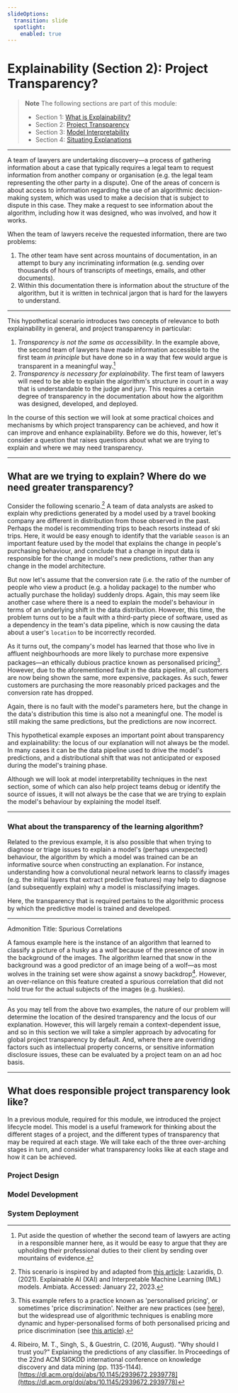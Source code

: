 ```yaml
---
slideOptions:
  transition: slide
  spotlight:
    enabled: true
---
```


# Explainability (Section 2): Project Transparency?

> **Note**
> The following sections are part of this module:
>
> - Section 1: [What is Explainability?](rri-203-1.md)
> - Section 2: [Project Transparency](rri-203-2.md)
> - Section 3: [Model Interpretability](rri-203-3.md)
> - Section 4: [Situating Explanations](rri-203-4.md)

---

A team of lawyers are undertaking discovery—a process of gathering information about a case that typically requires a legal team to request information from another company or organisation (e.g. the legal team representing the other party in a dispute).
One of the areas of concern is about access to information regarding the use of an algorithmic decision-making system, which was used to make a decision that is subject to dispute in this case.
They make a request to see information about the algorithm, including how it was designed, who was involved, and how it works.

When the team of lawyers receive the requested information, there are two problems:

1. The other team have sent across mountains of documentation, in an attempt to bury any incriminating information (e.g. sending over thousands of hours of transcripts of meetings, emails, and other documents).
2. Within this documentation there is information about the structure of the algorithm, but it is written in technical jargon that is hard for the lawyers to understand.

----

This hypothetical scenario introduces two concepts of relevance to both explainability in general, and project transparency in particular:

1. *Transparency is not the same as accessibility*. In the example above, the second team of lawyers have made information accessible to the first team *in principle* but have done so in a way that few would argue is transparent in a meaningful way.[^caveat]
2. *Transparency is necessary for explainability*. The first team of lawyers will need to be able to explain the algorithm's structure in court in a way that is understandable to the judge and jury. This requires a certain degree of transparency in the documentation about how the algorithm was designed, developed, and deployed.

In the course of this section we will look at some practical choices and mechanisms by which project transparency can be achieved, and how it can improve and enhance explainability.
Before we do this, however, let's consider a question that raises questions about what we are trying to explain and where we may need transparency.

---

## What are we trying to explain? Where do we need greater transparency?

Consider the following scenario.[^ambiata]
A team of data analysts are asked to explain why predictions generated by a model used by a travel booking company are different in distribution from those observed in the past.
Perhaps the model is recommending trips to beach resorts instead of ski trips.
Here, it would be easy enough to identify that the variable `season` is an important feature used by the model that explains the change in people's purchasing behaviour, and conclude that a change in input data is responsible for the change in model's new predictions, rather than any change in the model architecture.

But now let's assume that the conversion rate (i.e. the ratio of the number of people who view a product (e.g. a holiday package) to the number who actually purchase the holiday) suddenly drops.
Again, this may seem like another case where there is a need to explain the model's behaviour in terms of an underlying shift in the data distribution.
However, this time, the problem turns out to be a fault with a third-party piece of software, used as a dependency in the team's data pipeline, which is now causing the data about a user's `location` to be incorrectly recorded.

As it turns out, the company's model has learned that those who live in affluent neighbourhoods are more likely to purchase more expensive packages—an ethically dubious practice known as personalised pricing[^pricing].
However, due to the aforementioned fault in the data pipeline, all customers are now being shown the same, more expensive, packages.
As such, fewer customers are purchasing the more reasonably priced packages and the conversion rate has dropped.

Again, there is no fault with the model's parameters here, but the change in the data's distribution this time is also not a meaningful one.
The model is still making the same predictions, but the predictions are now incorrect.

This hypothetical example exposes an important point about transparency and explainability: the locus of our explanation will not always be the model.
In many cases it can be the data pipeline used to drive the model's predictions, and a distributional shift that was not anticipated or exposed during the model's training phase.

Although we will look at model interpretability techniques in the next section, some of which can also help project teams debug or identify the source of issues, it will not always be the case that we are trying to explain the model's behaviour by explaining the model itself.

----

### What about the transparency of the learning algorithm?

Related to the previous example, it is also possible that when trying to diagnose or triage issues to explain a model's (perhaps unexpected) behaviour, the algorithm by which a model was trained can be an informative source when constructing an explanation. For instance, understanding how a convolutional neural network learns to classify images (e.g. the initial layers that extract predictive features) may help to diagnose (and subsequently explain) why a model is misclassifying images.

Here, the transparency that is required pertains to the algorithmic process by which the predictive model is trained and developed.

----

<!-- begin admonition -->
Admonition Title: Spurious Correlations

A famous example here is the instance of an algorithm that learned to classify a picture of a husky as a wolf because of the presence of snow in the background of the images. The algorithm learned that snow in the background was a good predictor of an image being of a wolf—as most wolves in the training set were show against a snowy backdrop[^wolf]. However, an over-reliance on this feature created a spurious correlation that did not hold true for the actual subjects of the images (e.g. huskies).

<!-- end admonition -->
----

As you may tell from the above two examples, the nature of our problem will determine the location of the desired transparency and the locus of our explanation.
However, this will largely remain a context-dependent issue, and so in this section we will take a simpler approach by advocating for global project transparency by default.
And, where there are overriding factors such as intellectual property concerns, or sensitive information disclosure issues, these can be evaluated by a project team on an ad hoc basis.

---

## What does responsible project transparency look like?

In a previous module, required for this module, we introduced the project lifecycle model.
This model is a useful framework for thinking about the different stages of a project, and the different types of transparency that may be required at each stage.
We will take each of the three over-arching stages in turn, and consider what transparency looks like at each stage and how it can be achieved.

### Project Design

### Model Development

### System Deployment

<!-- On trust and transparency 
Detecting the socio-economic drivers of confidence in government with eXplainable Artificial Intelligence: https://www.nature.com/articles/s41598-023-28020-5
-->


[^caveat]: Put aside the question of whether the second team of lawyers are acting in a responsible manner here, as it would be easy to argue that they are upholding their professional duties to their client by sending over mountains of evidence.

[^ambiata]: This scenario is inspired by and adapted from [this article](https://www.ambiata.com/blog/2021-04-12-xai-part-1/): Lazaridis, D. (2021). Explainable AI (XAI) and Interpretable Machine Learning (IML) models. Ambiata. Accessed: January 22, 2023.

[^pricing]: This example refers to a practice known as 'personalised pricing', or sometimes 'price discrimination'. Neither are new practices (see [here](https://www.washingtonpost.com/archive/politics/2000/09/27/on-the-web-price-tags-blur/14daea51-3a64-488f-8e6b-c1a3654773da/)), but the widespread use of algorithmic techniques is enabling more dynamic and hyper-personalised forms of both personalised pricing and price discrimination (see [this article](https://www.washingtonpost.com/archive/politics/2000/09/27/on-the-web-price-tags-blur/14daea51-3a64-488f-8e6b-c1a3654773da/)).

[^wolf]: Ribeiro, M. T., Singh, S., & Guestrin, C. (2016, August). "Why should I trust you?" Explaining the predictions of any classifier. In Proceedings of the 22nd ACM SIGKDD international conference on knowledge discovery and data mining (pp. 1135-1144). [https://dl.acm.org/doi/abs/10.1145/2939672.2939778](https://dl.acm.org/doi/abs/10.1145/2939672.2939778)
